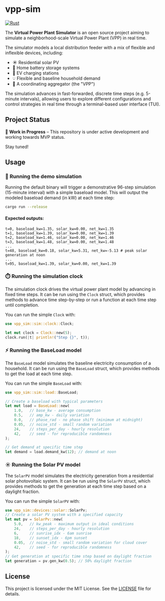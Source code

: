 # vpp-sim
[![Rust](https://github.com/jdhoffa/vpp-sim/actions/workflows/rust.yml/badge.svg)](https://github.com/jdhoffa/vpp-sim/actions/workflows/rust.yml)

The **Virtual Power Plant Simulator** is an open source project aiming to simulate a neighborhood-scale Virtual Power Plant (VPP) in real time.

The simulator models a local distribution feeder with a mix of flexible and inflexible devices, including:

- ☀️ Residential solar PV
- 🔋 Home battery storage systems
- 🚗 EV charging stations
- 💡 Flexible and baseline household demand
- 🧠 A coordinating aggregator (the "VPP")

The simulation advances in fast-forwarded, discrete time steps (e.g. 5-minute intervals), allowing users to explore different configurations and control strategies in real time through a terminal-based user interface (TUI).


## Project Status

🚧 **Work in Progress** – This repository is under active development and working towards MVP status.   

Stay tuned!

## Usage
### 🧩 Running the demo simulation

Running the default binary will trigger a demonstrative 96-step simulation (15-minute interval) with a simple baseload model. This will output the modeled baseload demand (in kW) at each time step:

```bash
cargo run --release
```

#### Expected outputs:
```
t=0, baseload_kw=1.35, solar_kw=0.00, net_kw=1.35
t=1, baseload_kw=1.39, solar_kw=0.00, net_kw=1.39
t=2, baseload_kw=1.46, solar_kw=0.00, net_kw=1.46
t=3, baseload_kw=1.48, solar_kw=0.00, net_kw=1.48
...
t=48, baseload_kw=0.18, solar_kw=5.31, net_kw=-5.13 # peak solar generation at noon
...
t=95, baseload_kw=1.39, solar_kw=0.00, net_kw=1.39
```


### ⏱️ Running the simulation clock

The simulation clock drives the virtual power plant model by advancing in fixed time steps. It can be run using the `Clock` struct, which provides methods to advance time step-by-step or run a function at each time step until completion.

You can run the simple `Clock` with:

```rust
use vpp_sim::sim::clock::Clock;

let mut clock = Clock::new(5);
clock.run(|t| println!("Step {}", t));
```

### ⚡ Running the BaseLoad model

The `BaseLoad` model simulates the baseline electricity consumption of a household. It can be run using the `BaseLoad` struct, which provides methods to get the load at each time step.

You can run the simple `BaseLoad` with:

```rust
use vpp_sim::sim::load::BaseLoad;

// Create a baseload with typical parameters
let mut load = BaseLoad::new(
    1.0,   // base_kw - average consumption
    0.5,   // amp_kw - daily variation
    0.0,   // phase_rad - no phase shift (minimum at midnight)
    0.05,  // noise_std - small random variation
    24,    // steps_per_day - hourly resolution
    42,    // seed - for reproducible randomness
);

// Get demand at specific time step
let demand = load.demand_kw(12); // demand at noon
```

### ☀️ Running the Solar PV model
The `SolarPV` model simulates the electricity generation from a residential solar photovoltaic system. It can be run using the `SolarPV` struct, which provides methods to get the generation at each time step based on a daylight fraction.

You can run the simple `SolarPV` with:

```rust
use vpp_sim::devices::solar::SolarPv;
// Create a solar PV system with a specified capacity
let mut pv = SolarPv::new(
    5.0,   // kw_peak - maximum output in ideal conditions
    24,    // steps_per_day - hourly resolution
    6,     // sunrise_idx - 6am sunrise
    18,    // sunset_idx - 6pm sunset
    0.05,  // noise_std - small random variation for cloud cover
    42,    // seed - for reproducible randomness
);
// Get generation at specific time step based on daylight fraction
let generation = pv.gen_kw(0.5); // 50% daylight fraction
```

## License
This project is licensed under the MIT License. See the [LICENSE](LICENSE) file for details.
